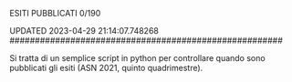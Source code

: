 ESITI PUBBLICATI 0/190 

UPDATED 2023-04-29 21:14:07.748268
######################################################

Si tratta di un semplice script in python per controllare quando sono pubblicati gli esiti (ASN 2021, quinto quadrimestre).

